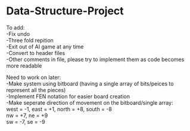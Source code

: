 # Data-Structure-Project
To add:</br>
-Fix undo</br>
-Three fold repition</br>
-Exit out of AI game at any time</br>
-Convert to header files</br>
-Other comments in file, please try to implement them as code becomes more readable</br>

Need to work on later:</br>
-Make system using bitboard (having a single array of bits/peices to represent all the pieces)</br>
-Implement FEN notation for easier board creation</br>
-Make seperate direction of movement on the bitboard/single array:</br>
    west = -1, east = +1, north = +8, south = -8</br>
    nw = +7, ne = +9</br>
    sw = -7, se = -9</br>
